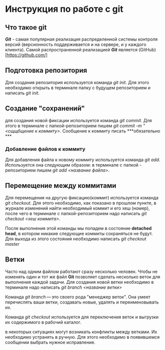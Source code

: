 # Инструкция по работе с git 

## Что такое git

***Git*** - самая популярная реализация распределенной системы контроля версий (версионность поддерживается и на сервере, и у каждого клиента). Самой распространенной реализацией ***Git*** 
является (GitHub)[https://github.com/]

## Подготовка репозитория
Для создания репозитория используется команда *git init*. Для этого необходимо открыть в терминале папку с будущем репозиторием и написать *git init*.


## Создание "сохранений"
для создания новой фиксации используется команда  *git commit*. Для этого в терминале с папкой-репозиторием пишем *git commit -m "<сщщбщение к коммиту>*. Сообщение к коммиту писать ***обязательно ***

### Добавление файлов к коммиту

Для добавления файла к новому коммиту используется команда *git add*. Используется она следующим образом: в терминале с папкой - репозиторием пишем *git add <название файла>*.

## Перемещение между коммитами
Для перемещения на другую фиксацию(коммит) используется команда *git checkout*. Для этого необходимо, как показано в прошлом пункте, в журнале изменений найти необходимый коммит и его хеш (номер), после чего в терминале с папкой-репозиторием надо написать *git checkout <хеш коммита>*.

После выполнения этой команды мы попадем в состояние **detached head**, в котором никакие следующие коммиты сохраняться не будут. Для выхода из этого состояния необходимо написать *git checkout master*

## Ветки 

Часто над одним файлом работают сразу несколько человек. 
Чтобы не изменять один и тот же файл **Git** позволяет сделать несколько веток для выполнения каждой задачи. 
Для создания новой ветки необходимо в терминале надо написать *git branch <название ветки>*

Команда *git branch* — это своего рода "менеджер веток". Она умеет перечислять ваши ветки, создавать новые, удалять и переименовывать их.

Команда *git checkout* используется для переключения веток и выгрузки их содержимого в рабочий каталог.

в некоторых ситуациях могут возникать конфликты между ветками. Их необходимо устранять в ручную. Для этого необходимо в появившемся сообщении выбрать нужное исправление.



